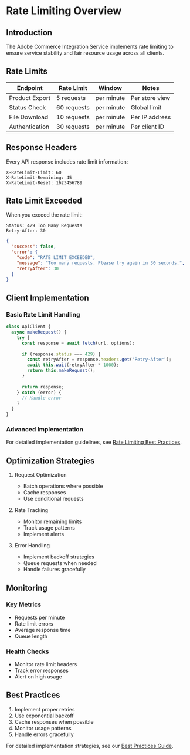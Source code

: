 # Rate Limiting Overview

## Introduction

The Adobe Commerce Integration Service implements rate limiting to ensure service stability and fair resource usage across all clients.

## Rate Limits

| Endpoint | Rate Limit | Window | Notes |
|----------|------------|--------|-------|
| Product Export | 5 requests | per minute | Per store view |
| Status Check | 60 requests | per minute | Global limit |
| File Download | 10 requests | per minute | Per IP address |
| Authentication | 30 requests | per minute | Per client ID |

## Response Headers

Every API response includes rate limit information:

```http
X-RateLimit-Limit: 60
X-RateLimit-Remaining: 45
X-RateLimit-Reset: 1623456789
```

## Rate Limit Exceeded

When you exceed the rate limit:

```http
Status: 429 Too Many Requests
Retry-After: 30
```

```json
{
  "success": false,
  "error": {
    "code": "RATE_LIMIT_EXCEEDED",
    "message": "Too many requests. Please try again in 30 seconds.",
    "retryAfter": 30
  }
}
```

## Client Implementation

### Basic Rate Limit Handling

```javascript
class ApiClient {
  async makeRequest() {
    try {
      const response = await fetch(url, options);
      
      if (response.status === 429) {
        const retryAfter = response.headers.get('Retry-After');
        await this.wait(retryAfter * 1000);
        return this.makeRequest();
      }
      
      return response;
    } catch (error) {
      // Handle error
    }
  }
}
```

### Advanced Implementation

For detailed implementation guidelines, see [Rate Limiting Best Practices](best-practices.md).

## Optimization Strategies

1. Request Optimization
   - Batch operations where possible
   - Cache responses
   - Use conditional requests

2. Rate Tracking
   - Monitor remaining limits
   - Track usage patterns
   - Implement alerts

3. Error Handling
   - Implement backoff strategies
   - Queue requests when needed
   - Handle failures gracefully

## Monitoring

### Key Metrics
- Requests per minute
- Rate limit errors
- Average response time
- Queue length

### Health Checks
- Monitor rate limit headers
- Track error responses
- Alert on high usage

## Best Practices

1. Implement proper retries
2. Use exponential backoff
3. Cache responses when possible
4. Monitor usage patterns
5. Handle errors gracefully

For detailed implementation strategies, see our [Best Practices Guide](best-practices.md). 